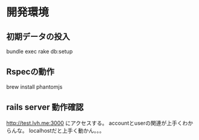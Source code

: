 # 開発環境

## 初期データの投入
bundle exec rake db:setup

## Rspecの動作
brew install phantomjs

## rails server 動作確認
http://test.lvh.me:3000
にアクセスする。
accountとuserの関連が上手くわからんな。
localhostだと上手く動かん。。。

